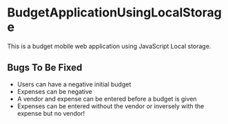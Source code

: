 # BudgetApplicationUsingLocalStorage
This is a budget mobile web application using JavaScript Local storage.

## Bugs To Be Fixed
* Users can have a negative initial budget
* Expenses can be negative
* A vendor and expense can be entered before a budget is given
* Expenses can be entered without the vendor or inversely with the expense but no vendor!